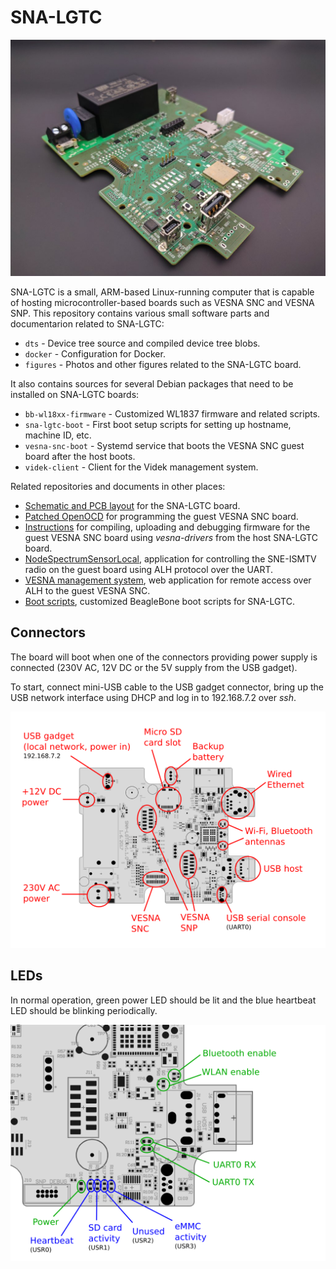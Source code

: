 # SNA-LGTC

![Photo of the SNA-LGTC board](figures/sna-lgtc.jpg)

SNA-LGTC is a small, ARM-based Linux-running computer that is capable of hosting
microcontroller-based boards such as VESNA SNC and VESNA SNP. This repository
contains various small software parts and documentarion related to
SNA-LGTC:

 * `dts` - Device tree source and compiled device tree blobs.
 * `docker` - Configuration for Docker.
 * `figures` - Photos and other figures related to the SNA-LGTC board.

It also contains sources for several Debian packages that need to be installed
on SNA-LGTC boards:

 * `bb-wl18xx-firmware` - Customized WL1837 firmware and related scripts.
 * `sna-lgtc-boot` - First boot setup scripts for setting up hostname, machine
   ID, etc.
 * `vesna-snc-boot` - Systemd service that boots the VESNA SNC guest board
   after the host boots.
 * `videk-client` - Client for the Videk management system.

Related repositories and documents in other places:

 * [Schematic and PCB layout](https://github.com/urbangregorc/vesna-hardware/tree/SNA-LGTC/SNA-LGTC/v1.1.0) for the SNA-LGTC board.
 * [Patched OpenOCD](https://github.com/avian2/openocd/tree/sna-lgtc) for programming the guest VESNA SNC board.
 * [Instructions](https://github.com/avian2/vesna-drivers/blob/logatec-3/README.beaglebone.md)
   for compiling, uploading and debugging firmware for the guest VESNA SNC
   board using *vesna-drivers* from the host SNA-LGTC board.
 * [NodeSpectrumSensorLocal](https://github.com/avian2/vesna-drivers/tree/logatec-3/Applications/Logatec/NodeSpectrumSensorLocal), application for controlling the SNE-ISMTV radio on the guest board using ALH protocol over the UART.
 * [VESNA management system](https://github.com/matevzv/vesna-management-system), web application for remote access over ALH to the guest VESNA SNC.
 * [Boot scripts](https://github.com/avian2/bone-boot-scripts/tree/sna-lgtc), customized BeagleBone boot scripts for SNA-LGTC.

## Connectors

The board will boot when one of the connectors providing power supply is
connected (230V AC, 12V DC or the 5V supply from the USB gadget).

To start, connect mini-USB cable to the USB gadget connector, bring up the USB
network interface using DHCP and log in to 192.168.7.2 over *ssh*.

![Annotated connectors on the SNA-LGTC board](figures/connectors.png)

## LEDs

In normal operation, green power LED should be lit and the blue heartbeat LED
should be blinking periodically.

![Annotated LEDs on the SNA-LGTC board](figures/leds.png)

